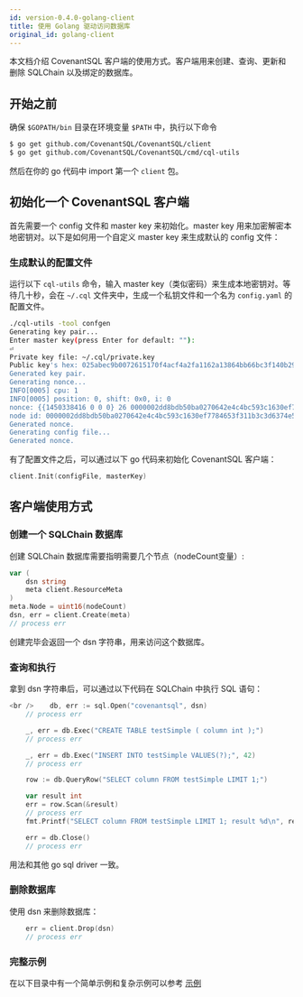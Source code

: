 ```yaml
---
id: version-0.4.0-golang-client
title: 使用 Golang 驱动访问数据库
original_id: golang-client
---
```

本文档介绍 CovenantSQL 客户端的使用方式。客户端用来创建、查询、更新和删除 SQLChain 以及绑定的数据库。

## 开始之前

确保 `$GOPATH/bin` 目录在环境变量 `$PATH` 中，执行以下命令

```bash
$ go get github.com/CovenantSQL/CovenantSQL/client
$ go get github.com/CovenantSQL/CovenantSQL/cmd/cql-utils
```

然后在你的 go 代码中 import 第一个 `client` 包。

## 初始化一个 CovenantSQL 客户端

首先需要一个 config 文件和 master key 来初始化。master key 用来加密解密本地密钥对。以下是如何用一个自定义 master key 来生成默认的 config 文件：

### 生成默认的配置文件

运行以下 `cql-utils` 命令，输入 master key（类似密码）来生成本地密钥对。等待几十秒，会在 `~/.cql` 文件夹中，生成一个私钥文件和一个名为 `config.yaml` 的配置文件。

```bash
./cql-utils -tool confgen
Generating key pair...
Enter master key(press Enter for default: ""):
⏎
Private key file: ~/.cql/private.key
Public key's hex: 025abec9b0072615170f4acf4a2fa1162a13864bb66bc3f140b29f6bf50ceafc75
Generated key pair.
Generating nonce...
INFO[0005] cpu: 1
INFO[0005] position: 0, shift: 0x0, i: 0
nonce: {{1450338416 0 0 0} 26 0000002dd8bdb50ba0270642e4c4bc593c1630ef7784653f311b3c3d6374e514}
node id: 0000002dd8bdb50ba0270642e4c4bc593c1630ef7784653f311b3c3d6374e514
Generated nonce.
Generating config file...
Generated nonce.
```

有了配置文件之后，可以通过以下 go 代码来初始化 CovenantSQL 客户端：

```go
client.Init(configFile, masterKey)
```

## 客户端使用方式

### 创建一个 SQLChain 数据库

创建 SQLChain 数据库需要指明需要几个节点（nodeCount变量）:

```go
var (
    dsn string
    meta client.ResourceMeta
)
meta.Node = uint16(nodeCount)
dsn, err = client.Create(meta)
// process err
```

创建完毕会返回一个 dsn 字符串，用来访问这个数据库。

### 查询和执行

拿到 dsn 字符串后，可以通过以下代码在 SQLChain 中执行 SQL 语句：

```go
<br />    db, err := sql.Open("covenantsql", dsn)
    // process err

    _, err = db.Exec("CREATE TABLE testSimple ( column int );")
    // process err

    _, err = db.Exec("INSERT INTO testSimple VALUES(?);", 42)
    // process err

    row := db.QueryRow("SELECT column FROM testSimple LIMIT 1;")

    var result int
    err = row.Scan(&result)
    // process err
    fmt.Printf("SELECT column FROM testSimple LIMIT 1; result %d\n", result)

    err = db.Close()
    // process err

```

用法和其他 go sql driver 一致。

### 删除数据库

使用 dsn 来删除数据库：

```go
    err = client.Drop(dsn)
    // process err
```

### 完整示例

在以下目录中有一个简单示例和复杂示例可以参考 [示例](https://github.com/CovenantSQL/CovenantSQL/tree/develop/client/_example)